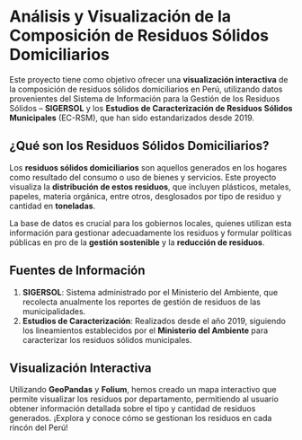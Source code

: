 # Análisis y Visualización de la Composición de Residuos Sólidos Domiciliarios

Este proyecto tiene como objetivo ofrecer una **visualización interactiva** de la composición de residuos sólidos domiciliarios en Perú, utilizando datos provenientes del Sistema de Información para la Gestión de los Residuos Sólidos – **SIGERSOL** y los **Estudios de Caracterización de Residuos Sólidos Municipales** (EC-RSM), que han sido estandarizados desde 2019.

## ¿Qué son los Residuos Sólidos Domiciliarios?

Los **residuos sólidos domiciliarios** son aquellos generados en los hogares como resultado del consumo o uso de bienes y servicios. Este proyecto visualiza la **distribución de estos residuos**, que incluyen plásticos, metales, papeles, materia orgánica, entre otros, desglosados por tipo de residuo y cantidad en **toneladas**.

La base de datos es crucial para los gobiernos locales, quienes utilizan esta información para gestionar adecuadamente los residuos y formular políticas públicas en pro de la **gestión sostenible** y la **reducción de residuos**.

## Fuentes de Información

1. **SIGERSOL**: Sistema administrado por el Ministerio del Ambiente, que recolecta anualmente los reportes de gestión de residuos de las municipalidades.
2. **Estudios de Caracterización**: Realizados desde el año 2019, siguiendo los lineamientos establecidos por el **Ministerio del Ambiente** para caracterizar los residuos sólidos municipales.

## Visualización Interactiva

Utilizando **GeoPandas** y **Folium**, hemos creado un mapa interactivo que permite visualizar los residuos por departamento, permitiendo al usuario obtener información detallada sobre el tipo y cantidad de residuos generados. ¡Explora y conoce cómo se gestionan los residuos en cada rincón del Perú!
